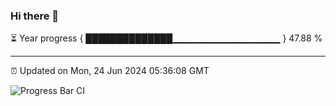 ### Hi there 👋

⏳ Year progress { ██████████████▁▁▁▁▁▁▁▁▁▁▁▁▁▁▁▁ } 47.88 %

---

⏰ Updated on Mon, 24 Jun 2024 05:36:08 GMT

![Progress Bar CI](https://github.com/IshwaranRudhara/GIT-ACTION/workflows/Progress%20Bar%20CI/badge.svg)
